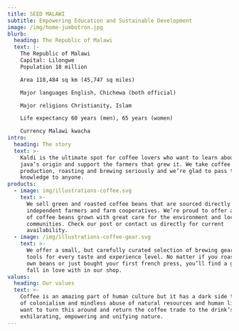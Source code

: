 ```yaml
---
title: SEED MALAWI
subtitle: Empowering Education and Sustainable Development
image: /img/home-jumbotron.jpg
blurb:
  heading: The Republic of Malawi
  text: |-
    The Republic of Malawi
    Capital: Lilongwe
    Population 18 million

    Area 118,484 sq km (45,747 sq miles)

    Major languages English, Chichewa (both official)

    Major religions Christianity, Islam

    Life expectancy 60 years (men), 65 years (women)

    Currency Malawi kwacha
intro:
  heading: The story
  text: >-
    Kaldi is the ultimate spot for coffee lovers who want to learn about their
    java’s origin and support the farmers that grew it. We take coffee
    production, roasting and brewing seriously and we’re glad to pass that
    knowledge to anyone.
products:
  - image: img/illustrations-coffee.svg
    text: >-
      We sell green and roasted coffee beans that are sourced directly from
      independent farmers and farm cooperatives. We’re proud to offer a variety
      of coffee beans grown with great care for the environment and local
      communities. Check our post or contact us directly for current
      availability.
  - image: /img/illustrations-coffee-gear.svg
    text: >-
      We offer a small, but carefully curated selection of brewing gear and
      tools for every taste and experience level. No matter if you roast your
      own beans or just bought your first french press, you’ll find a gadget to
      fall in love with in our shop.
values:
  heading: Our values
  text: >-
    Coffee is an amazing part of human culture but it has a dark side too – one
    of colonialism and mindless abuse of natural resources and human lives. We
    want to turn this around and return the coffee trade to the drink’s
    exhilarating, empowering and unifying nature.
---
```


